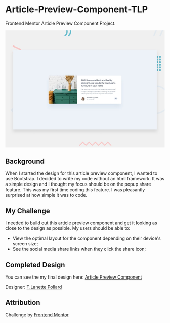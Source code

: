 # Article-Preview-Component-TLP
Frontend Mentor Article Preview Component Project. 

![Design Preview for Article Preview Component from Frontend Mentor](./design/desktop-preview.jpg) 

## Background
When I started the design for this article preview component, I wanted to use Bootstrap. I decided to write my code without an html framework. It was a simple design and I thought my focus should be on the popup share feature. This was my first time coding this feature. I was pleasantly surprised at how simple it was to code. 

## My Challenge
I needed to build out this article preview component and get it looking as close to the design as possible. My users should be able to: 

- View the optimal layout for the component depending on their device's screen size;
- See the social media share links when they click the share icon;


## Completed Design
You can see the my final design here: [Article Preview Component](https://tlanetterose.github.io/Article-Preview-Component-TLP/)

Designer: [T.Lanette Pollard](https://github.com/TLanetteRose)

## Attribution 
Challenge by [Frontend Mentor](https://www.frontendmentor.io?ref=challenge)


